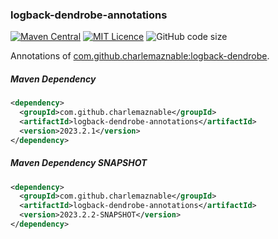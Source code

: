 ### logback-dendrobe-annotations

[![Maven Central](https://maven-badges.herokuapp.com/maven-central/com.github.charlemaznable/logback-dendrobe-annotations/badge.svg)](https://maven-badges.herokuapp.com/maven-central/com.github.charlemaznable/logback-dendrobe-annotations/)
[![MIT Licence](https://badges.frapsoft.com/os/mit/mit.svg?v=103)](https://opensource.org/licenses/mit-license.php)
![GitHub code size](https://img.shields.io/github/languages/code-size/CharLemAznable/logback-dendrobe-annotations)

Annotations of [com.github.charlemaznable:logback-dendrobe](https://github.com/CharLemAznable/logback-dendrobe).

##### Maven Dependency

```xml
<dependency>
  <groupId>com.github.charlemaznable</groupId>
  <artifactId>logback-dendrobe-annotations</artifactId>
  <version>2023.2.1</version>
</dependency>
```

##### Maven Dependency SNAPSHOT

```xml
<dependency>
  <groupId>com.github.charlemaznable</groupId>
  <artifactId>logback-dendrobe-annotations</artifactId>
  <version>2023.2.2-SNAPSHOT</version>
</dependency>
```
